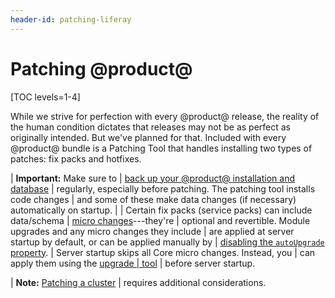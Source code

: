 ```yaml
---
header-id: patching-liferay
---
```


# Patching @product@

[TOC levels=1-4]

While we strive for perfection with every @product@ release, the reality of the
human condition dictates that releases may not be as perfect as originally
intended. But we've planned for that. Included with every @product@ bundle is a
Patching Tool that handles installing two types of patches: fix packs and
hotfixes. 

| **Important:** Make sure to
| [back up your @product@ installation and database](/docs/7-1/deploy/-/knowledge_base/d/backing-up-a-liferay-installation)
| regularly, especially before patching. The patching tool installs code changes
| and some of these make data changes (if necessary) automatically on startup.
| 
| Certain fix packs (service packs) can include data/schema
| [micro changes](/docs/7-1/tutorials/-/knowledge_base/t/meaningful-schema-versioning#micro-change-examples)---they're
| optional and revertible. Module upgrades and any micro changes they include
| are applied at server startup by default, or can be applied manually by
| [disabling the `autoUpgrade` property](/docs/7-1/deploy/-/knowledge_base/d/running-the-upgrade#configuring-non-core-module-upgrades).
| Server startup skips all Core micro changes. Instead, you
| can apply them using the [upgrade
| tool](/docs/7-1/deploy/-/knowledge_base/d/upgrading-to-liferay-71)
| before server startup.

| **Note:** [Patching a cluster](/docs/7-1/deploy/-/knowledge_base/d/updating-a-cluster)
| requires additional considerations.
